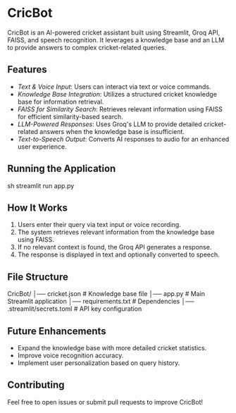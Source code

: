 # CricBot

CricBot is an AI-powered cricket assistant built using Streamlit, Groq API, FAISS, and speech recognition. It leverages a knowledge base and an LLM to provide answers to complex cricket-related queries.

## Features
- *Text & Voice Input*: Users can interact via text or voice commands.
- *Knowledge Base Integration*: Utilizes a structured cricket knowledge base for information retrieval.
- *FAISS for Similarity Search*: Retrieves relevant information using FAISS for efficient similarity-based search.
- *LLM-Powered Responses*: Uses Groq's LLM to provide detailed cricket-related answers when the knowledge base is insufficient.
- *Text-to-Speech Output*: Converts AI responses to audio for an enhanced user experience.


## Running the Application
sh
streamlit run app.py


## How It Works
1. Users enter their query via text input or voice recording.
2. The system retrieves relevant information from the knowledge base using FAISS.
3. If no relevant context is found, the Groq API generates a response.
4. The response is displayed in text and optionally converted to speech.

## File Structure

CricBot/
│── cricket.json          # Knowledge base file
│── app.py                # Main Streamlit application
│── requirements.txt      # Dependencies
│── .streamlit/secrets.toml # API key configuration


## Future Enhancements
- Expand the knowledge base with more detailed cricket statistics.
- Improve voice recognition accuracy.
- Implement user personalization based on query history.

## Contributing
Feel free to open issues or submit pull requests to improve CricBot!
